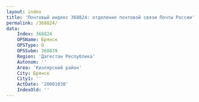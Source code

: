 ```yaml
---
layout: index
title: 'Почтовый индекс 368824: отделение почтовой связи Почты России'
permalink: /368824/
data:
    Index: 368824
    OPSName: Брянск
    OPSType: О
    OPSSubm: 368839
    Region: 'Дагестан Республика'
    Autonom: ''
    Area: 'Кизлярский район'
    City: Брянск
    City1: ''
    ActDate: '20001030'
    IndexOld: ''
---
```

